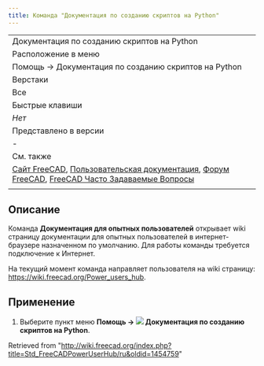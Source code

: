 ```yaml
---
title: Команда "Документация по созданию скриптов на Python"
---
```

|  |
| --- |
| Документация по созданию скриптов на Python |
| Расположение в меню |
| Помощь → Документация по созданию скриптов на Python |
| Верстаки |
| Все |
| Быстрые клавиши |
| *Нет* |
| Представлено в версии |
| - |
| См. также |
| [Сайт FreeCAD](/Std_FreeCADWebsite/ru "Std FreeCADWebsite/ru"), [Пользовательская документация](/Std_FreeCADUserHub/ru "Std FreeCADUserHub/ru"), [Форум FreeCAD](/Std_FreeCADForum/ru "Std FreeCADForum/ru"), [FreeCAD Часто Задаваемые Вопросы](/Std_FreeCADFAQ/ru "Std FreeCADFAQ/ru") |
|  |

## Описание

Команда **Документация для опытных пользователей** открывает wiki страницу документации для опытных пользователей в интернет-браузере назначенном по умолчанию. Для работы команды требуется подключение к Интернет.

На текущий момент команда направляет пользователя на wiki страницу: <https://wiki.freecad.org/Power_users_hub>.

## Применение

1. Выберите пункт меню **Помощь → ![](/images/Std_FreeCADPowerUserHub.svg) Документация по созданию скриптов на Python**.

Retrieved from "<http://wiki.freecad.org/index.php?title=Std_FreeCADPowerUserHub/ru&oldid=1454759>"